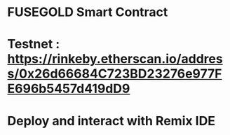 # FUSEGOLD Smart Contract
# Testnet : https://rinkeby.etherscan.io/address/0x26d66684C723BD23276e977FE696b5457d419dD9

# Deploy and interact with Remix IDE